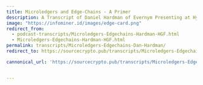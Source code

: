 ```yaml
---
title: Microledgers and Edge-Chains - A Primer 
description: A Transcript of Daniel Hardman of Evernym Presenting at Hyperledger Global Forum - 2018
image: "https://infominer.id/images/edge-card.png"
redirect_from: 
  - podcast-transcripts/Microledgers-Edgechains-Hardman-HGF.html
  - Microledgers-Edgechains-Hardman-HGF.html
permalink: transcripts/Microledgers-Edgechains-Dan-Hardman/
redirect_to: https://sourcecrypto.pub/transcripts/Microledgers-Edgechains-Dan-Hardman/

cannonical_url: 'https://sourcecrypto.pub/transcripts/Microledgers-Edgechains-Dan-Hardman/'


---
```

